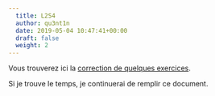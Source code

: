 ```yaml
---
  title: L2S4
  author: qu3nt1n
  date: 2019-05-04 10:47:41+00:00
  draft: false
  weight: 2
---
```


Vous trouverez ici la [correction de quelques exercices](/uploads/maths/divers/correction_exos.pdf).

Si je trouve le temps, je continuerai de remplir ce document.
